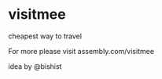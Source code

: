 visitmee
========

cheapest way to travel


For more please visit assembly.com/visitmee

idea by @bishist